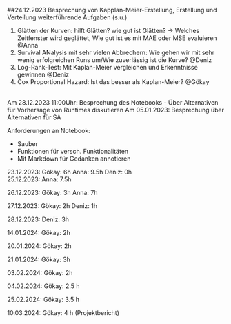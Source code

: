 ##24.12.2023
Besprechung von Kapplan-Meier-Erstellung, Erstellung und Verteilung weiterführende Aufgaben (s.u.)<br>
1. Glätten der Kurven: hilft Glätten? wie gut ist Glätten? -> Welches Zeitfenster wird geglättet, Wie gut ist es mit MAE oder MSE evaluieren @Anna
2. Survival ANalysis mit sehr vielen Abbrechern: Wie gehen wir mit sehr wenig erfolgreichen Runs um/Wie zuverlässig ist die Kurve? @Deniz
3. Log-Rank-Test: Mit Kaplan-Meier vergleichen und Erkenntnisse gewinnen @Deniz
4. Cox Proportional Hazard: Ist das besser als Kaplan-Meier? @Gökay
<br>
Am 28.12.2023 11:00Uhr: Besprechung des Notebooks
- Über Alternativen für Vorhersage von Runtimes diskutieren
Am 05.01.2023: Besprechung über Alternativen für SA


Anforderungen an Notebook:
- Sauber
- Funktionen für versch. Funktionalitäten
- Mit Markdown für Gedanken annotieren
   
23.12.2023:
Gökay: 6h
Anna: 9.5h
Deniz: 0h
<br>
25.12.2023:
Anna: 7.5h

26.12.2023:
Gökay: 3h
Anna: 7h

27.12.2023:
Gökay: 2h
Deniz: 1h

28.12.2023:
Deniz: 3h

14.01.2024:
Gökay: 2h

20.01.2024:
Gökay: 2h

21.01.2024:
Gökay: 3h

03.02.2024:
Gökay: 2h

04.02.2024:
Gökay: 2.5 h

25.02.2024:
Gökay: 3.5 h

10.03.2024:
Gökay: 4 h (Projektbericht)





